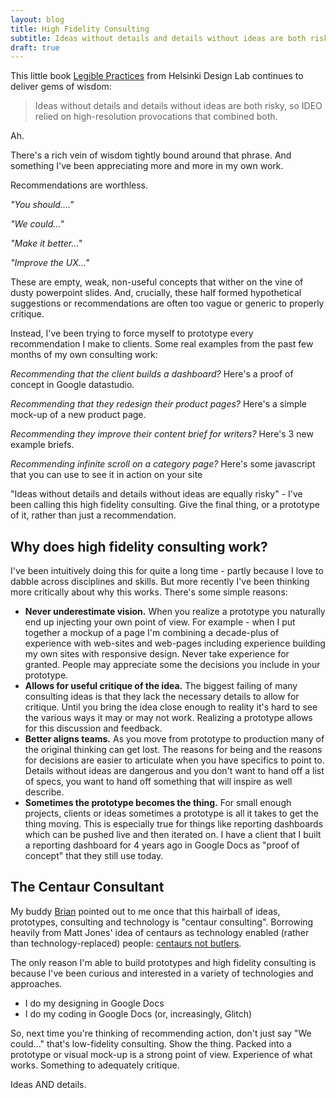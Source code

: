```yaml
---
layout: blog
title: High Fidelity Consulting
subtitle: Ideas without details and details without ideas are both risky
draft: true
---
```


This little book [Legible Practices](http://helsinkidesignlab.org/legiblepractises/index.html) from Helsinki Design Lab continues to deliver gems of wisdom:

> Ideas without details and details without ideas are both risky, so IDEO relied on high-resolution provocations that combined both. 

Ah.

There's a rich vein of wisdom tightly bound around that phrase. And something I've been appreciating more and more in my own work.

Recommendations are worthless.

*"You should...."*

*"We could..."*

*"Make it better..."*

*"Improve the UX..."*

These are empty, weak, non-useful concepts that wither on the vine of dusty powerpoint slides. And, crucially, these half formed hypothetical suggestions or recommendations are often too vague or generic to properly critique.

Instead, I've been trying to force myself to prototype every recommendation I make to clients. Some real examples from the past few months of my own consulting work:

*Recommending that the client builds a dashboard?* Here's a proof of concept in Google datastudio.

*Recommending that they redesign their product pages?* Here's a simple mock-up of a new product page.

*Recommending they improve their content brief for writers?* Here's 3 new example briefs.

*Recommending infinite scroll on a category page?* Here's some javascript that you can use to see it in action on your site

"Ideas without details and details without ideas are equally risky" - I've been calling this high fidelity consulting. Give the final thing, or a prototype of it, rather than just a recommendation.

## Why does high fidelity consulting work?

I've been intuitively doing this for quite a long time - partly because I love to dabble across disciplines and skills. But more recently I've been thinking more critically about why this works. There's some simple reasons:

- **Never underestimate vision.** When you realize a prototype you naturally end up injecting your own point of view. For example - when I put together a mockup of a page I'm combining a decade-plus of experience with web-sites and web-pages including experience building my own sites with responsive design. Never take experience for granted. People may appreciate some the decisions you include in your prototype.
- **Allows for useful critique of the idea.** The biggest failing of many consulting ideas is that they lack the necessary details to allow for critique. Until you bring the idea close enough to reality it's hard to see the various ways it may or may not work. Realizing a prototype allows for this discussion and feedback.
- **Better aligns teams.** As you move from prototype to production many of the original thinking can get lost. The reasons for being and the reasons for decisions are easier to articulate when you have specifics to point to. Details without ideas are dangerous and you don't want to hand off a list of specs, you want to hand off something that will inspire as well describe.
- **Sometimes the prototype becomes the thing.** For small enough projects, clients or ideas sometimes a prototype is all it takes to get the thing moving. This is especially true for things like reporting dashboards which can be pushed live and then iterated on. I have a client that I built a reporting dashboard for 4 years ago in Google Docs as "proof of concept" that they still use today.

## The Centaur Consultant

My buddy [Brian](https://www.briandell.info) pointed out to me once that this hairball of ideas, prototypes, consulting and technology is "centaur consulting". Borrowing heavily from Matt Jones' idea of centaurs as technology enabled (rather than technology-replaced) people: [centaurs not butlers](https://magicalnihilism.com/2016/03/31/centaurs-not-butlers/).

The only reason I'm able to build prototypes and high fidelity consulting is because I've been curious and interested in a variety of technologies and approaches.

- I do my designing in Google Docs
- I do my coding in Google Docs (or, increasingly, Glitch)

So, next time you're thinking of recommending action, don't just say "We could..." that's low-fidelity consulting. Show the thing. Packed into a prototype or visual mock-up is a strong point of view. Experience of what works. Something to adequately critique.

Ideas AND details.